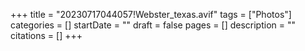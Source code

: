 +++
title = "20230717044057!Webster_texas.avif"
tags = ["Photos"]
categories = []
startDate = ""
draft = false
pages = []
description = ""
citations = []
+++
